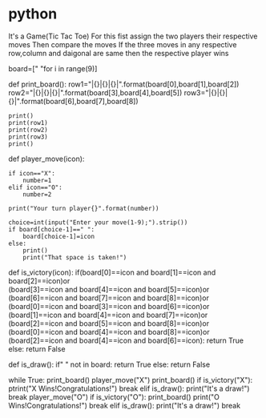 # python
It's a Game(Tic Tac Toe)
For this fist assign the two players their respective moves
Then compare the moves
If the three moves in any respective row,column and daigonal are same then the respective player wins

board=[" "for i in range(9)]

def print_board():
    row1="|{}|{}|{}|".format(board[0],board[1],board[2])
    row2="|{}|{}|{}|".format(board[3],board[4],board[5])
    row3="|{}|{}|{}|".format(board[6],board[7],board[8])

    print()
    print(row1)
    print(row2)
    print(row3)
    print()

def player_move(icon):
    
    if icon=="X":
        number=1
    elif icon=="O":
        number=2
        
    print("Your turn player{}".format(number))
    
    choice=int(input("Enter your move(1-9);").strip())
    if board[choice-1]==" ":
        board[choice-1]=icon
    else:
        print()
        print("That space is taken!")

def is_victory(icon):
    if(board[0]==icon and board[1]==icon and board[2]==icon)or\
      (board[3]==icon and board[4]==icon and board[5]==icon)or\
      (board[6]==icon and board[7]==icon and board[8]==icon)or\
      (board[0]==icon and board[3]==icon and board[6]==icon)or\
      (board[1]==icon and board[4]==icon and board[7]==icon)or\
      (board[2]==icon and board[5]==icon and board[8]==icon)or\
      (board[0]==icon and board[4]==icon and board[8]==icon)or\
      (board[2]==icon and board[4]==icon and board[6]==icon):
        return True
    else:
        return False

def is_draw():
    if" " not in board:
        return True
    else:
        return False


while True:
    print_board()
    player_move("X")
    print_board()
    if is_victory("X"):
        ptrint("X Wins!Congratulations!")
        break
    elif is_draw():
        print("It's a draw!")
        break
    player_move("O")
    if is_victory("O"):
        print_board()
        print("O Wins!Congratulations!")
        break
    elif is_draw():
        print("It's a draw!")
        break
    
